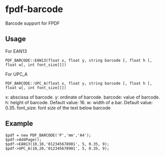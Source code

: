 # fpdf-barcode
Barcode support for FPDF
## Usage
For EAN13
```
PDF_BARCODE::EAN13(float x, float y, string barcode [, float h [, float w[, int font_size]]])
```
For UPC_A
```
PDF_BARCODE::UPC_A(float x, float y, string barcode [, float h [, float w[, int font_size]]])
```
x: abscissa of barcode.
y: ordinate of barcode.
barcode: value of barcode.
h: height of barcode. Default value: 16.
w: width of a bar. Default value: 0.35.
font_size: font size of the text below barcode
## Example
```
$pdf = new PDF_BARCODE('P','mm','A4');
$pdf->AddPage();
$pdf->EAN13(10,10,'012345678901', 5, 0.35, 9);
$pdf->UPC_A(10,20,'012345678901', 5, 0.35, 9);
